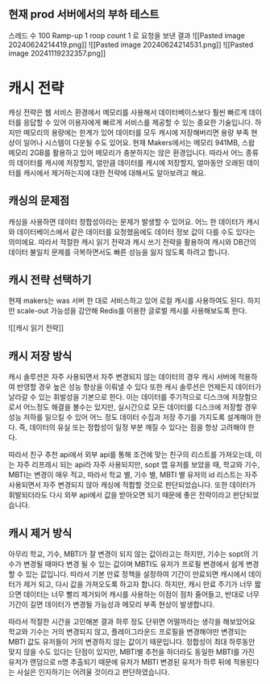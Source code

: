 ## 현재 prod 서버에서의 부하 테스트

스레드 수 100
Ramp-up 1
roop count 1
로 요청을 보낸 결과
![[Pasted image 20240624214419.png]]
![[Pasted image 20240624214531.png]]
![[Pasted image 20241119232357.png]]
# 캐시 전략
캐싱 전략은 웹 서비스 환경에서 메모리를 사용해서 데이터베이스보다 훨씬 빠르게 데이터를 응답할 수 있어 이용자에게 빠르게 서비스를 제공할 수 있는 중요한 기술입니다.
하지만 메모리의 용량에는 한계가 있어 데이터를 모두 캐시에 저장해버리면 용량 부족 현상이 일어나 시스템이 다운될 수도 있어요.
현재 Makers에서는 메모리 941MB, 스왑 메모리 2GB를 활용하고 있어 메모리가 충분하지는 않은 환경입니다. 따라서 어느 종류의 데이터를 캐시에 저장할지, 얼만큼 데이터를 캐시에 저장할지, 얼마동안 오래된 데이터를 캐시에서 제거하는지에 대한 전략에 대해서도 알아보려고 해요.
## 캐싱의 문제점
캐싱을 사용하면 데이터 정합성이라는 문제가 발생할 수 있어요. 어느 한 데이터가 캐시와 데이터베이스에서 같은 데이터를 요청했음에도 데이터 정보 값이 다를 수도 있다는 의미에요. 따라서 적절한 캐시 읽기 전략과 캐시 쓰기 전략을 활용하여 캐시와 DB간의 데이터 불일치 문제를 극복하면서도 빠른 성능을 잃지 않도록 하려고 합니다.

## 캐시 전략 선택하기
현재 makers는 was 서버 한 대로 서비스하고 있어 로컬 캐시를 사용하여도 된다. 하지만 scale-out 가능성을 감안해 Redis를 이용한 글로벌 캐시를 사용해보도록 한다.

![[캐시 읽기 전략]]
## 캐시 저장 방식
캐시 솔루션은 자주 사용되면서 자주 변경되지 않는 데이터의 경우 캐시 서버에 적용하여 반영할 경우 높은 성능 향상을 이뤄낼 수 있다
또한 캐시 솔루션은 언제든지 데이터가 날라갈 수 있는 휘발성을 기본으로 한다. 이는 데이터를 주기적으로 디스크에 저장함으로서 어느정도 해결을 볼수는 있지만, 실시간으로 모든 데이터를 디스크에 저장할 경우 성능 저하를 일으킬 수 있어 어느 정도 데이터 수집과 저장 주기를 가지도록 설계해야 한다. 즉, 데이터의 유실 또는 정합성이 일정 부분 깨질 수 있다는 점을 항상 고려해야 한다.

따라서 친구 추천 api에서 외부 api를 통해 조건에 맞는 친구의 리스트를 가져오는데, 이는 자주 리프레시 되는 api라 자주 사용되지만, sopt 앱 유저를 보았을 때, 학교와 기수, MBTI는 변경이 매우 적고, 따라서 학교 별, 기수 별, MBTI 별 유저의 id 리스트는 자주 사용되면서 자주 변경되지 않아 캐싱에 적합할 것으로 판단되었습니다. 
또한 데이터가 휘발되더라도 다시 외부 api에서 값을 받아오면 되기 때문에 좋은 전략이라고 판단되었습니다.
## 캐시 제거 방식
아무리 학교, 기수, MBTI가 잘 변경이 되지 않는 값이라고는 하지만, 기수는 sopt의 기수가 변경될 때마다 변경 될 수 있는 값이며 MBTI도 유저가 프로필 변경에서 쉽게 변경할 수 있는 값입니다. 따라서 기본 만료 정책을 설정하여 기간이 만료되면 캐시에서 데이터가 제거 되고, 다시 값을 가져오도록 하고자 합니다. 
하지만, 캐시 만료 주기가 너무 짧으면 데이터는 너무 빨리 제거되어 캐시를 사용하는 이점이 점차 줄어들고, 반대로 너무 기간이 길면 데이터가 변경될 가능성과 메모리 부족 현상이 발생합니다.

따라서 적절한 시간을 고민해본 결과 하루 정도 단위면 어떨까라는 생각을 해보았어요 학교와 기수는 거의 변경되지 않고, 플레이그라운드 프로필을 변경해야만 변경되는 MBTI 값도 유저들이 거의 변경하지 않는 값이기 때문입니다. 
정합성이 최대 하루동안 맞지 않을 수도 있다는 단점이 있지만, MBTI별 추천을 하더라도 동일한 MBTI를 가진 유저가 랜덤으로 n명 추출되기 때문에 유저가 MBTI 변경된 유저가 하루 뒤에 적용된다는 사실은 인지하기는 어려울 것이라고 판단하였습니다.